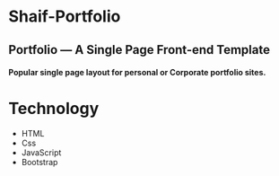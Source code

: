 # Shaif-Portfolio
## Portfolio — A Single Page Front-end Template
#### Popular single page layout for personal or Corporate portfolio sites.

# Technology
* HTML
* Css
* JavaScript
* Bootstrap
